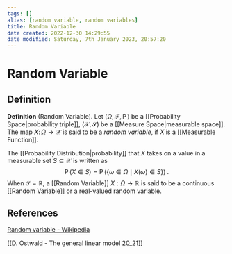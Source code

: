 ```yaml
---
tags: []
alias: [random variable, random variables]
title: Random Variable
date created: 2022-12-30 14:29:55
date modified: Saturday, 7th January 2023, 20:57:20
---
```


# Random Variable

## Definition

**Definition** (Random Variable). Let ${\displaystyle (\Omega ,{\mathcal {F}},\operatorname {P} )}$ be a [[Probability Space|probability triple]], $(\mathcal{X}, \mathcal{S})$ be a [[Measure Space|measurable space]]. The map ${\displaystyle X\colon \Omega \to \mathcal{X}}$ is said to be a _random variable_, if $X$ is a [[Measurable Function]].

The [[Probability Distribution|probability]] that $X$ takes on a value in a measurable set ${\displaystyle S\subseteq \mathcal{X}}$ is written as $$
{\displaystyle \operatorname {P} (X\in S)=\operatorname {P} (\{\omega \in \Omega \mid X(\omega )\in S\})}\;.
$$When $\mathcal{S}=\mathbb{R}$, a [[Random Variable]] $X:\Omega\to\mathbb{R}$ is said to be a continuous [[Random Variable]] or a real-valued random variable.

## References

[Random variable - Wikipedia](https://en.wikipedia.org/wiki/Random_variable)

[[D. Ostwald - The general linear model 20_21]]